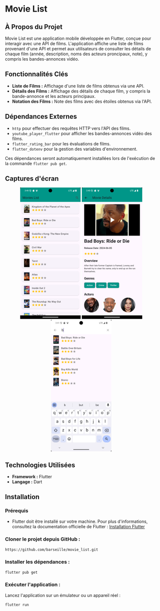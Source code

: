 # Movie List

## À Propos du Projet

Movie List est une application mobile développée en Flutter, conçue pour interagir avec une API de films. L'application affiche une liste de films provenant d'une API et permet aux utilisateurs de consulter les détails de chaque film (année, description, noms des acteurs proncipaux, note), y compris les bandes-annonces vidéo.

## Fonctionnalités Clés

- **Liste de Films :** Affichage d'une liste de films obtenus via une API.
- **Détails des Films :** Affichage des détails de chaque film, y compris la bande-annonce et les acteurs principaux.
- **Notation des Films :** Note des films avec des étoiles obtenus via l'API.

## Dépendances Externes

- `http` pour effectuer des requêtes HTTP vers l'API des films.
- `youtube_player_flutter` pour afficher les bandes-annonces vidéo des films.
- `flutter_rating_bar` pour les évaluations de films.
- `flutter_dotenv` pour la gestion des variables d'environnement.

Ces dépendances seront automatiquement installées lors de l'exécution de la commande `flutter pub get`.


## Captures d'écran

<p align="center">
  <img src="assets/images/1.png" alt="Capture d'écran 1" width="200"/>
  <img src="assets/images/2.png" alt="Capture d'écran 2" width="200"/>
  <img src="assets/images/3.png" alt="Capture d'écran 3" width="200"/>
</p>

## Technologies Utilisées

- **Framework :** Flutter
- **Langage :** Dart

## Installation

### Prérequis

- Flutter doit être installé sur votre machine. Pour plus d'informations, consultez la documentation officielle de Flutter : [Installation Flutter](https://flutter.dev/docs/get-started/install)


### Cloner le projet depuis GitHub :

```
https://github.com/barseille/movie_list.git
```

### Installer les dépendances :

```
flutter pub get
```

### Exécuter l'application :

Lancez l'application sur un émulateur ou un appareil réel :
```
flutter run
```

